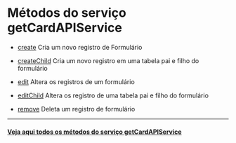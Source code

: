 # Métodos do serviço getCardAPIService

- [create](create/README.md)
  Cria um novo registro de Formulário
- [createChild](createChild%E2%80%8B) Cria um novo registro em uma tabela pai e filho do formulário
- [edit](edit/README.md) Altera os registros de um formulário
- [editChild​](editChild​) Altera os registro de uma tabela pai e filho do formulário

- [remove](remove) Deleta um registro de formulário

---

#### [Veja aqui todos os métodos do serviço getCardAPIService](https://api.fluig.com/old/sdk/com/fluig/sdk/service/CardAPIService.html)
